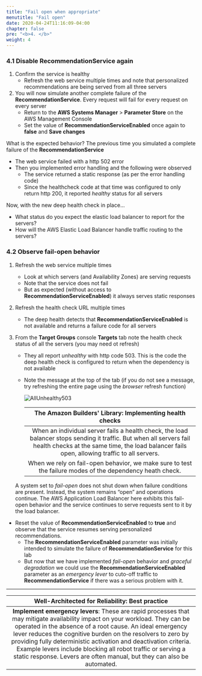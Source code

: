 ```yaml
---
title: "Fail open when appropriate"
menutitle: "Fail open"
date: 2020-04-24T11:16:09-04:00
chapter: false
pre: "<b>4. </b>"
weight: 4
---
```


### 4.1 Disable RecommendationService again

1. Confirm the service is healthy
      * Refresh the web service multiple times and note that personalized recommendations are being served from all three servers
1. You will now simulate another complete failure of the **RecommendationService**. Every request will fail for every request on every server
      * Return to the **AWS Systems Manager** > **Parameter Store** on the AWS Management Console
      * Set the value of **RecommendationServiceEnabled** once again to **false** and **Save changes**

What is the expected behavior? The previous time you simulated a complete failure of the **RecommendationService**

* The web service failed with a http 502 error
* Then you implemented error handling and the following were observed
    * The service returned a static response (as per the error handling code)
    * Since the healthcheck code at that time was configured to only return http 200, it reported _healthy_ status for all servers

Now, with the new deep health check in place...

* What status do you expect the elastic load balancer to report for the servers?
* How will the AWS Elastic Load Balancer handle traffic routing to the servers?

### 4.2 Observe fail-open behavior

1. Refresh the web service multiple times
      * Look at which servers (and Availability Zones) are serving requests
      * Note that the service does not fail
      * But as expected (without access to **RecommendationServiceEnabled**) it always serves static responses
1. Refresh the health check URL multiple times
      * The deep health detects that **RecommendationServiceEnabled** is not available and returns a failure code for all servers
1. From the **Target Groups** console **Targets** tab note the health check status of all the servers (you may need ot refresh)
      * They all report _unhealthy_ with http code 503. This is the code the deep health check is configured to return when the dependency is not available
      * Note the message at the top of the tab (if you do not see a message, try refreshing the entire page using the _browser_ refresh function)

          ![AllUnhealthy503](/Reliability/300_Health_Checks_and_Dependencies/Images/AllUnhealthy503.png)

          |The Amazon Builders' Library: Implementing health checks|
          |:---:|
          |When an individual server fails a health check, the load balancer stops sending it traffic. But when all servers fail health checks at the same time, the load balancer fails open, allowing traffic to all servers.|
          |When we rely on fail-open behavior, we make sure to test the failure modes of the dependency heath check.|

      A system set to _fail-open_ does not shut down when failure conditions are present. Instead, the system remains “open” and operations continue. The AWS Application Load Balancer here exhibits this fail-open behavior and the service continues to serve requests sent to it by the load balancer.

* Reset the value of **RecommendationServiceEnabled**  to **true** and observe that the service resumes serving personalized recommendations.
    * The **RecommendationServiceEnabled** parameter was initially intended  to  simulate the failure of **RecommendationService** for this lab
    * But now that we have implemented _fail-open_ behavior and _graceful degradation_ we could use the **RecommendationServiceEnabled** parameter as an _emergency lever_ to cuto-off traffic to **RecommendationService** if there was a serious problem with it.
---


|Well-Architected for Reliability: Best practice|
|:---:|
|**Implement emergency levers**: These are rapid processes that may mitigate availability impact on your workload. They can be operated in the absence of a root cause. An ideal emergency lever reduces the cognitive burden on the resolvers to zero by providing fully deterministic activation and deactivation criteria. Example levers include blocking all robot traffic or serving a static response. Levers are often manual, but they can also be automated.|
